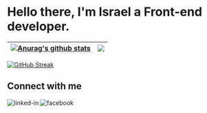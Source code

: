 # Hello there, I'm Israel a Front-end developer.
<!-- <p align=left> <img src=https://komarev.com/ghpvc/?username=Cradoe alt=Cradoe /> </p> -->

| <a href="https://github.com/trend87/github-readme-stats"><img align="center" src="https://github-readme-stats.vercel.app/api?username=trend87&show_icons=true&include_all_commits=true&theme=aura&hide_border=true" alt="Anurag's github stats" /></a> | <a href="https://github.com/trend87/github-readme-stats"><img align="center" src="https://github-readme-stats.vercel.app/api/top-langs/?username=trend87&layout=compact&theme=aura&hide_border=true" /></a> |
| ------------- | ------------- |

[![GitHub Streak](http://github-readme-streak-stats.herokuapp.com?user=trend87&theme=tokyonight&date_format=M%20j%5B%2C%20Y%5D)](https://git.io/streak-stats)

## Connect with me

[<img align="left" alt="linked-in" src="https://img.shields.io/badge/linkedin-%230077B5.svg?&style=for-the-badge&logo=linkedin&logoColor=white" />](https://www.linkedin.com/in/israel-robert/)
[<img align="left" alt="facebook" src="https://img.shields.io/badge/facebook-%231877F2.svg?&style=for-the-badge&logo=facebook&logoColor=white" />](https://web.facebook.com/israel.effiongrobert/)

